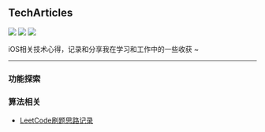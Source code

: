 ## TechArticles
<p>
<img src="https://img.shields.io/badge/platform-iOS-ff69b4.svg">
<img src="https://img.shields.io/badge/language-Swift-orange.svg">
<img src="https://img.shields.io/badge/language-Objective--C-blue.svg">
</p>

iOS相关技术心得，记录和分享我在学习和工作中的一些收获 ~

-----

### 功能探索

### 算法相关
- [LeetCode刷题思路记录](https://github.com/Dreamskyqihang/TechArticles/tree/master/LeetCode)


